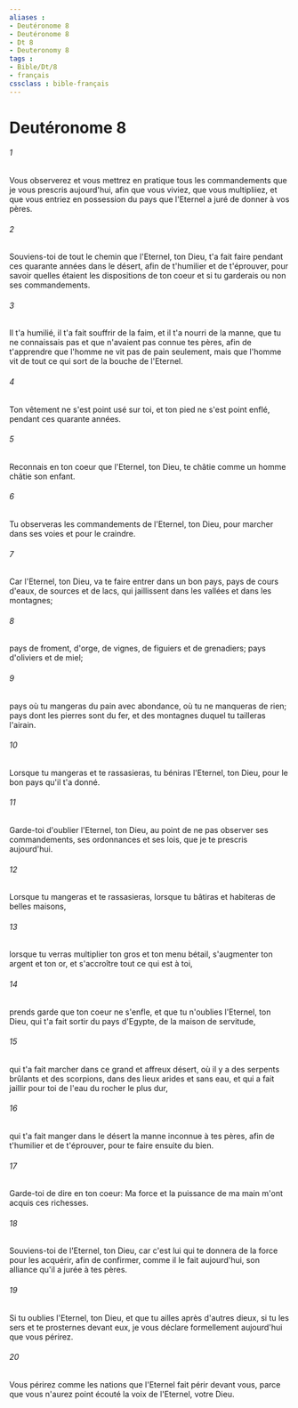 ```yaml
---
aliases : 
- Deutéronome 8
- Deutéronome 8
- Dt 8
- Deuteronomy 8
tags : 
- Bible/Dt/8
- français
cssclass : bible-français
---
```


# Deutéronome 8

###### 1
Vous observerez et vous mettrez en pratique tous les commandements que je vous prescris aujourd'hui, afin que vous viviez, que vous multipliiez, et que vous entriez en possession du pays que l'Eternel a juré de donner à vos pères.
###### 2
Souviens-toi de tout le chemin que l'Eternel, ton Dieu, t'a fait faire pendant ces quarante années dans le désert, afin de t'humilier et de t'éprouver, pour savoir quelles étaient les dispositions de ton coeur et si tu garderais ou non ses commandements.
###### 3
Il t'a humilié, il t'a fait souffrir de la faim, et il t'a nourri de la manne, que tu ne connaissais pas et que n'avaient pas connue tes pères, afin de t'apprendre que l'homme ne vit pas de pain seulement, mais que l'homme vit de tout ce qui sort de la bouche de l'Eternel.
###### 4
Ton vêtement ne s'est point usé sur toi, et ton pied ne s'est point enflé, pendant ces quarante années.
###### 5
Reconnais en ton coeur que l'Eternel, ton Dieu, te châtie comme un homme châtie son enfant.
###### 6
Tu observeras les commandements de l'Eternel, ton Dieu, pour marcher dans ses voies et pour le craindre.
###### 7
Car l'Eternel, ton Dieu, va te faire entrer dans un bon pays, pays de cours d'eaux, de sources et de lacs, qui jaillissent dans les vallées et dans les montagnes;
###### 8
pays de froment, d'orge, de vignes, de figuiers et de grenadiers; pays d'oliviers et de miel;
###### 9
pays où tu mangeras du pain avec abondance, où tu ne manqueras de rien; pays dont les pierres sont du fer, et des montagnes duquel tu tailleras l'airain.
###### 10
Lorsque tu mangeras et te rassasieras, tu béniras l'Eternel, ton Dieu, pour le bon pays qu'il t'a donné.
###### 11
Garde-toi d'oublier l'Eternel, ton Dieu, au point de ne pas observer ses commandements, ses ordonnances et ses lois, que je te prescris aujourd'hui.
###### 12
Lorsque tu mangeras et te rassasieras, lorsque tu bâtiras et habiteras de belles maisons,
###### 13
lorsque tu verras multiplier ton gros et ton menu bétail, s'augmenter ton argent et ton or, et s'accroître tout ce qui est à toi,
###### 14
prends garde que ton coeur ne s'enfle, et que tu n'oublies l'Eternel, ton Dieu, qui t'a fait sortir du pays d'Egypte, de la maison de servitude,
###### 15
qui t'a fait marcher dans ce grand et affreux désert, où il y a des serpents brûlants et des scorpions, dans des lieux arides et sans eau, et qui a fait jaillir pour toi de l'eau du rocher le plus dur,
###### 16
qui t'a fait manger dans le désert la manne inconnue à tes pères, afin de t'humilier et de t'éprouver, pour te faire ensuite du bien.
###### 17
Garde-toi de dire en ton coeur: Ma force et la puissance de ma main m'ont acquis ces richesses.
###### 18
Souviens-toi de l'Eternel, ton Dieu, car c'est lui qui te donnera de la force pour les acquérir, afin de confirmer, comme il le fait aujourd'hui, son alliance qu'il a jurée à tes pères.
###### 19
Si tu oublies l'Eternel, ton Dieu, et que tu ailles après d'autres dieux, si tu les sers et te prosternes devant eux, je vous déclare formellement aujourd'hui que vous périrez.
###### 20
Vous périrez comme les nations que l'Eternel fait périr devant vous, parce que vous n'aurez point écouté la voix de l'Eternel, votre Dieu.
